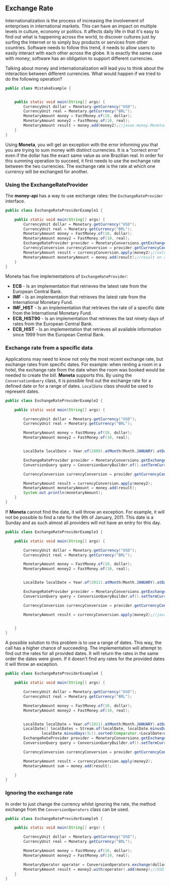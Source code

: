 ## Exchange Rate

Internationalization is the process of increasing the involvement of enterprises in international markets. This can have an impact on multiple levels in culture, economy or politics. It affects daily life in that it's easy to find out what is happening across the world, to discover cultures just by surfing the Internet or to simply buy products or services from other countries. Software needs to follow this trend, it needs to allow users to easily interact with each other across the globe. It is exactly the same case with money; software has an obligation to support different currencies.


Talking about money and internationalization will lead you to think about the interaction between different currencies. What would happen if we tried to do the following operation?

```java
public class MistakeExample {


    public static void main(String[] args) {
        CurrencyUnit dollar = Monetary.getCurrency("USD");
        CurrencyUnit real = Monetary.getCurrency("BRL");
        MonetaryAmount money = FastMoney.of(10, dollar);
        MonetaryAmount money2 = FastMoney.of(10, real);
        MonetaryAmount result = money.add(money2);//javax.money.MonetaryException: Currency mismatch: USD/BRL
    }
}
```

Using **Moneta**, you will get an exception with the error informing you that you are trying to sum money with distinct currencies. It is a “correct error” even if the dollar has the exact same value as one Brazilian real. In order for this summing operation to succeed, it first needs to use the exchange rate between the two currencies. The exchange rate is the rate at which one currency will be exchanged for another.


### Using the ExchangeRateProvider

The **money-api** has a way to use exchange rates: the `ExchangeRateProvider` interface.

```java
public class ExchangeRateProviderExample1 {

    public static void main(String[] args) {
        CurrencyUnit dollar = Monetary.getCurrency("USD");
        CurrencyUnit real = Monetary.getCurrency("BRL");
        MonetaryAmount money = FastMoney.of(10, dollar);
        MonetaryAmount money2 = FastMoney.of(10, real);
        ExchangeRateProvider provider = MonetaryConversions.getExchangeRateProvider(ExchangeRateType.ECB);
        CurrencyConversion currencyConversion = provider.getCurrencyConversion(dollar);
        MonetaryAmount result = currencyConversion.apply(money2);//value on dollar
        MonetaryAmount monetaryAmount = money.add(result);//result on dollar
    }
}
```



Moneta has five implementations of `ExchangeRateProvider`:

* **ECB** - Is an implementation that retrieves the latest rate from the European Central Bank.
* **IMF** - Is an implementation that retrieves the latest rate from the International Monetary Fund.
* **IMF_HIST** - Is an implementation that retrieves the rate of a specific date from the International Monetary Fund.
* **ECB_HIST90** - Is an implementation that retrieves the last ninety days of rates from the European Central Bank.
* **ECB_HIST** - Is an implementation that retrieves all available information since 1999 from the European Central Bank.

### Exchange rate from a specific data

Applications may need to know not only the most recent exchange rate, but exchange rates from specific dates. For example: when renting a room in a hotel, the exchange rate from the date when the room was booked would be needed to create the bill. **Moneta** supports this. By using the `ConversationQuery` class, it is possible find out the exchange rate for a defined date or for a range of dates. `LocalDate` class should be used to represent dates.


```java
public class ExchangeRateProviderExample2 {

    public static void main(String[] args) {

        CurrencyUnit dollar = Monetary.getCurrency("USD");
        CurrencyUnit real = Monetary.getCurrency("BRL");

        MonetaryAmount money = FastMoney.of(10, dollar);
        MonetaryAmount money2 = FastMoney.of(10, real);


        LocalDate localDate = Year.of(2009).atMonth(Month.JANUARY).atDay(9);

        ExchangeRateProvider provider = MonetaryConversions.getExchangeRateProvider(ExchangeRateType.IMF_HIST);
        ConversionQuery query = ConversionQueryBuilder.of().setTermCurrency(dollar).set(localDate).build();

        CurrencyConversion currencyConversion = provider.getCurrencyConversion(query);

        MonetaryAmount result = currencyConversion.apply(money2);
        MonetaryAmount monetaryAmount = money.add(result);
        System.out.println(monetaryAmount);
    }
}
```

If **Moneta** cannot find the date, it will throw an exception. For example, it will not be possible to find a rate for the 9th of January, 2011. This date is a Sunday and as such almost all providers will not have an entry for this day.


```java
public class ExchangeRateProviderExample3 {

    public static void main(String[] args) {

        CurrencyUnit dollar = Monetary.getCurrency("USD");
        CurrencyUnit real = Monetary.getCurrency("BRL");

        MonetaryAmount money = FastMoney.of(10, dollar);
        MonetaryAmount money2 = FastMoney.of(10, real);


        LocalDate localDate = Year.of(2011).atMonth(Month.JANUARY).atDay(9);

        ExchangeRateProvider provider = MonetaryConversions.getExchangeRateProvider(ExchangeRateType.IMF_HIST);
        ConversionQuery query = ConversionQueryBuilder.of().setTermCurrency(dollar).set(localDate).build();

        CurrencyConversion currencyConversion = provider.getCurrencyConversion(query);

        MonetaryAmount result = currencyConversion.apply(money2);//javax.money.MonetaryException: There is not exchange on day 2011-01-09 to rate to  rate on IFMRateProvider.


    }
}
```

A possible solution to this problem is to use a range of dates. This way, the call has a higher chance of succeeding. The implementation will attempt to find out the rates for all provided dates. It will return the rates in the same order the dates were given. If it doesn't find any rates for the provided dates it will throw an exception.

```java
public class ExchangeRateProviderExample4 {

    public static void main(String[] args) {

        CurrencyUnit dollar = Monetary.getCurrency("USD");
        CurrencyUnit real = Monetary.getCurrency("BRL");

        MonetaryAmount money = FastMoney.of(10, dollar);
        MonetaryAmount money2 = FastMoney.of(10, real);


        LocalDate localDate = Year.of(2011).atMonth(Month.JANUARY).atDay(9);
        LocalDate[] localDates = Stream.of(localDate, localDate.minusDays(1L), localDate.minusDays(2L),
                localDate.minusDays(3L)).sorted(Comparator.<LocalDate>naturalOrder().reversed()).toArray(LocalDate[]::new);
        ExchangeRateProvider provider = MonetaryConversions.getExchangeRateProvider(ExchangeRateType.IMF_HIST);
        ConversionQuery query = ConversionQueryBuilder.of().setTermCurrency(dollar).set(localDates).build();

        CurrencyConversion currencyConversion = provider.getCurrencyConversion(query);

        MonetaryAmount result = currencyConversion.apply(money2);
        MonetaryAmount sum = money.add(result);

    }
}
```

### Ignoring the exchange rate

In order to just change the currency whilst ignoring the rate, the method exchange from the `ConversionOperators` class can be used.

```java
public class ExchangeRateProviderExample5 {

    public static void main(String[] args) {

        CurrencyUnit dollar = Monetary.getCurrency("USD");
        CurrencyUnit real = Monetary.getCurrency("BRL");

        MonetaryAmount money = FastMoney.of(10, dollar);
        MonetaryAmount money2 = FastMoney.of(10, real);

        MonetaryOperator operator = ConversionOperators.exchange(dollar);
        MonetaryAmount result = money2.with(operator).add(money);//USD 20.00000 ignoring currency
    }
}
```


